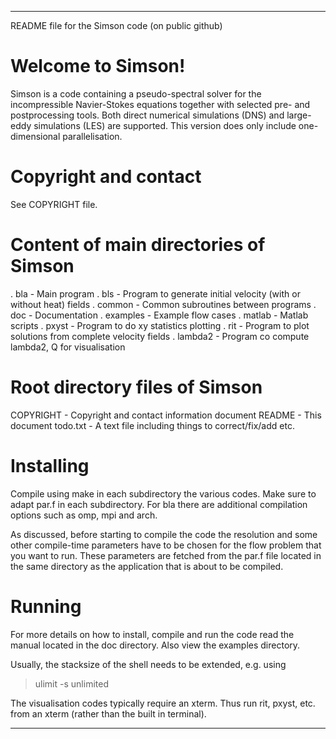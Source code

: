 ********************************************************************************
README file for the Simson code (on public github)


Welcome to Simson!
==================
Simson is a code containing a pseudo-spectral solver for the
incompressible Navier-Stokes equations together with selected pre- and
postprocessing tools. Both direct numerical simulations (DNS) and
large-eddy simulations (LES) are supported. This version does only
include one-dimensional parallelisation.


Copyright and contact
=====================
See COPYRIGHT file.


Content of main directories of Simson
=====================================
. bla       - Main program
. bls       - Program to generate initial velocity (with or without heat) fields
. common    - Common subroutines between programs
. doc       - Documentation
. examples  - Example flow cases
. matlab    - Matlab scripts
. pxyst     - Program to do xy statistics plotting
. rit       - Program to plot solutions from complete velocity fields
. lambda2   - Program co compute lambda2, Q for visualisation


Root directory files of Simson
==============================
COPYRIGHT - Copyright and contact information document
README    - This document
todo.txt  - A text file including things to correct/fix/add etc.


Installing
==========
Compile using make in each subdirectory the various codes. Make sure to
adapt par.f in each subdirectory. For bla there are additional compilation
options such as omp, mpi and arch.

As discussed, before starting to compile the code the resolution and some other
compile-time parameters have to be chosen for the flow problem that
you want to run. These parameters are fetched from the par.f file
located in the same directory as the application that is about to be
compiled. 


Running
=======
For more details on how to install, compile and run the code read the manual
located in the doc directory. Also view the examples directory.

Usually, the stacksize of the shell needs to be extended, e.g. using

> ulimit -s unlimited

The visualisation codes typically require an xterm. Thus run rit, pxyst, etc.
from an xterm (rather than the built in terminal).


********************************************************************************
